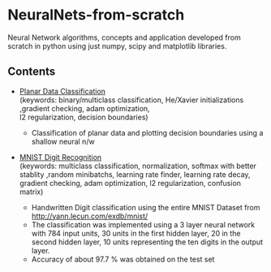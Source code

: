 # NeuralNets-from-scratch  
Neural Network algorithms, concepts and application developed from scratch in python using just numpy, scipy and matplotlib libraries.  

## Contents   

* [Planar Data Classification](https://nbviewer.jupyter.org/github/azfarkhoja305/NeuralNets-from-scratch/blob/master/Planar%20Data%20Classification/Planar%20Data%20Classification%20.ipynb)  
(keywords: binary/multiclass classification, He/Xavier initializations ,gradient checking, adam optimization,      
l2 regularization, decision boundaries) 
  * Classification of planar data and plotting decision boundaries using a shallow neural n/w    
     
 
 * [MNIST Digit Recognition](https://nbviewer.jupyter.org/github/azfarkhoja305/NeuralNets-from-scratch/blob/master/MNIST%20Digit%20Recognition/MNIST%20Digit%20Classification.ipynb)  
 (keywords: multiclass classification, normalization, softmax with better stablity ,random minibatchs, learning rate finder, learning rate decay, gradient checking, adam optimization, l2 regularization, confusion matrix)   
   * Handwritten Digit classification using the entire MNIST Dataset from http://yann.lecun.com/exdb/mnist/  
   * The classification was implemented using a 3 layer neural network with 784 input units, 30 units in the first hidden layer, 20 in the second hidden layer, 10 units representing the ten digits in the output layer.  
   * Accuracy of about 97.7 % was obtained on the test set
 
